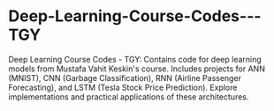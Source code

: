 # Deep-Learning-Course-Codes---TGY
Deep Learning Course Codes - TGY: Contains code for deep learning models from Mustafa Vahit Keskin's course. Includes projects for ANN (MNIST), CNN (Garbage Classification), RNN (Airline Passenger Forecasting), and LSTM (Tesla Stock Price Prediction). Explore implementations and practical applications of these architectures.
